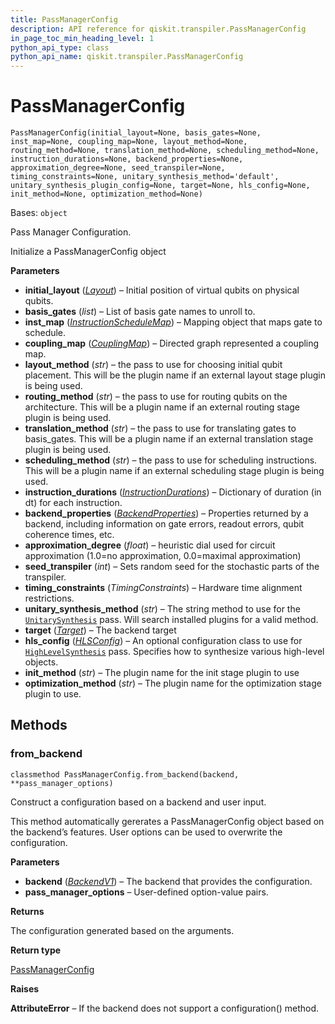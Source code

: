```yaml
---
title: PassManagerConfig
description: API reference for qiskit.transpiler.PassManagerConfig
in_page_toc_min_heading_level: 1
python_api_type: class
python_api_name: qiskit.transpiler.PassManagerConfig
---
```


# PassManagerConfig

<span id="qiskit.transpiler.PassManagerConfig" />

`PassManagerConfig(initial_layout=None, basis_gates=None, inst_map=None, coupling_map=None, layout_method=None, routing_method=None, translation_method=None, scheduling_method=None, instruction_durations=None, backend_properties=None, approximation_degree=None, seed_transpiler=None, timing_constraints=None, unitary_synthesis_method='default', unitary_synthesis_plugin_config=None, target=None, hls_config=None, init_method=None, optimization_method=None)`

Bases: `object`

Pass Manager Configuration.

Initialize a PassManagerConfig object

**Parameters**

*   **initial\_layout** ([*Layout*](qiskit.transpiler.Layout "qiskit.transpiler.Layout")) – Initial position of virtual qubits on physical qubits.
*   **basis\_gates** (*list*) – List of basis gate names to unroll to.
*   **inst\_map** ([*InstructionScheduleMap*](qiskit.pulse.InstructionScheduleMap "qiskit.pulse.InstructionScheduleMap")) – Mapping object that maps gate to schedule.
*   **coupling\_map** ([*CouplingMap*](qiskit.transpiler.CouplingMap "qiskit.transpiler.CouplingMap")) – Directed graph represented a coupling map.
*   **layout\_method** (*str*) – the pass to use for choosing initial qubit placement. This will be the plugin name if an external layout stage plugin is being used.
*   **routing\_method** (*str*) – the pass to use for routing qubits on the architecture. This will be a plugin name if an external routing stage plugin is being used.
*   **translation\_method** (*str*) – the pass to use for translating gates to basis\_gates. This will be a plugin name if an external translation stage plugin is being used.
*   **scheduling\_method** (*str*) – the pass to use for scheduling instructions. This will be a plugin name if an external scheduling stage plugin is being used.
*   **instruction\_durations** ([*InstructionDurations*](qiskit.transpiler.InstructionDurations "qiskit.transpiler.InstructionDurations")) – Dictionary of duration (in dt) for each instruction.
*   **backend\_properties** ([*BackendProperties*](qiskit.providers.models.BackendProperties "qiskit.providers.models.BackendProperties")) – Properties returned by a backend, including information on gate errors, readout errors, qubit coherence times, etc.
*   **approximation\_degree** (*float*) – heuristic dial used for circuit approximation (1.0=no approximation, 0.0=maximal approximation)
*   **seed\_transpiler** (*int*) – Sets random seed for the stochastic parts of the transpiler.
*   **timing\_constraints** (*TimingConstraints*) – Hardware time alignment restrictions.
*   **unitary\_synthesis\_method** (*str*) – The string method to use for the [`UnitarySynthesis`](qiskit.transpiler.passes.UnitarySynthesis "qiskit.transpiler.passes.UnitarySynthesis") pass. Will search installed plugins for a valid method.
*   **target** ([*Target*](qiskit.transpiler.Target "qiskit.transpiler.Target")) – The backend target
*   **hls\_config** ([*HLSConfig*](qiskit.transpiler.passes.HLSConfig "qiskit.transpiler.passes.HLSConfig")) – An optional configuration class to use for [`HighLevelSynthesis`](qiskit.transpiler.passes.HighLevelSynthesis "qiskit.transpiler.passes.HighLevelSynthesis") pass. Specifies how to synthesize various high-level objects.
*   **init\_method** (*str*) – The plugin name for the init stage plugin to use
*   **optimization\_method** (*str*) – The plugin name for the optimization stage plugin to use.

## Methods

### from\_backend

<span id="qiskit.transpiler.PassManagerConfig.from_backend" />

`classmethod PassManagerConfig.from_backend(backend, **pass_manager_options)`

Construct a configuration based on a backend and user input.

This method automatically gererates a PassManagerConfig object based on the backend’s features. User options can be used to overwrite the configuration.

**Parameters**

*   **backend** ([*BackendV1*](qiskit.providers.BackendV1 "qiskit.providers.BackendV1")) – The backend that provides the configuration.
*   **pass\_manager\_options** – User-defined option-value pairs.

**Returns**

The configuration generated based on the arguments.

**Return type**

[PassManagerConfig](qiskit.transpiler.PassManagerConfig "qiskit.transpiler.PassManagerConfig")

**Raises**

**AttributeError** – If the backend does not support a configuration() method.

